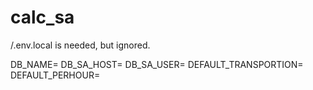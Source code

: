 # calc_sa

/.env.local is needed, but ignored.

DB_NAME=
DB_SA_HOST=
DB_SA_USER=
DEFAULT_TRANSPORTION=
DEFAULT_PERHOUR=
